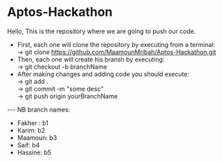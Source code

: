 # Aptos-Hackathon

Hello, This is the repository where we are going to push our code.  
- First, each one will clone the repository by executing from a terminal:  
  -> git clone https://github.com/MaamounMribah/Aptos-Hackathon.git  
- Then, each one will create his bransh by executing:  
  -> git checkout -b branchName  
- After making changes and adding code you should execute:  
  -> git add .  
  -> git commit -m "some desc"  
  -> git push origin yourBranchName   



--- NB branch names:
* Fakher : b1
* Karim: b2
* Maamoun: b3
* Saif: b4
* Hassine: b5

  
